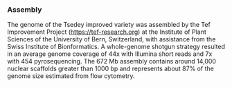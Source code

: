 ### Assembly

The genome of the Tsedey improved variety was assembled by the Tef
Improvement Project (<https://tef-research.org>) at the Institute of
Plant Sciences of the University of Bern, Switzerland, with assistance
from the Swiss Institute of Bionformatics. A whole-genome shotgun
strategy resulted in an average genome coverage of 44x with Illumina
short reads and 7x with 454 pyrosequencing. The 672 Mb assembly contains
around 14,000 nuclear scaffolds greater than 1000 bp and represents
about 87% of the genome size estimated from flow cytometry.
